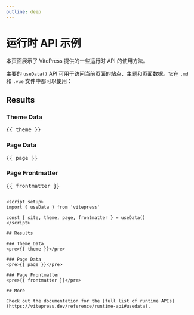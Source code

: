 ```yaml
---
outline: deep
---
```


# 运行时 API 示例

本页面展示了 VitePress 提供的一些运行时 API 的使用方法。

主要的 `useData()` API 可用于访问当前页面的站点、主题和页面数据。它在 `.md` 和 `.vue` 文件中都可以使用：
<script setup>
import { useData } from 'vitepress'

const { theme, page, frontmatter } = useData()
</script>

## Results

### Theme Data
<pre>{{ theme }}</pre>

### Page Data
<pre>{{ page }}</pre>

### Page Frontmatter
<pre>{{ frontmatter }}</pre>
```

<script setup>
import { useData } from 'vitepress'

const { site, theme, page, frontmatter } = useData()
</script>

## Results

### Theme Data
<pre>{{ theme }}</pre>

### Page Data
<pre>{{ page }}</pre>

### Page Frontmatter
<pre>{{ frontmatter }}</pre>

## More

Check out the documentation for the [full list of runtime APIs](https://vitepress.dev/reference/runtime-api#usedata).
